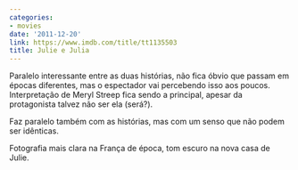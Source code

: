 ```yaml
---
categories:
- movies
date: '2011-12-20'
link: https://www.imdb.com/title/tt1135503
title: Julie e Julia
---
```


Paralelo interessante entre as duas histórias, não fica óbvio que passam em épocas diferentes, mas o espectador vai percebendo isso aos poucos. Interpretação de Meryl Streep fica sendo a principal, apesar da protagonista talvez não ser ela (será?).

Faz paralelo também com as histórias, mas com um senso que não podem ser idênticas.

Fotografia mais clara na França de época, tom escuro na nova casa de Julie.